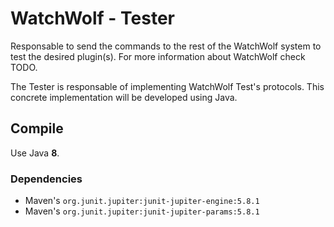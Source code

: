 # WatchWolf - Tester
Responsable to send the commands to the rest of the WatchWolf system to test the desired plugin(s). For more information about WatchWolf check TODO.

The Tester is responsable of implementing WatchWolf Test's protocols. This concrete implementation will be developed using Java.

## Compile
Use Java **8**.

### Dependencies
- Maven's `org.junit.jupiter:junit-jupiter-engine:5.8.1`
- Maven's `org.junit.jupiter:junit-jupiter-params:5.8.1`